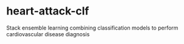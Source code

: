 # heart-attack-clf
Stack ensemble learning combining classification models to perform cardiovascular disease diagnosis
